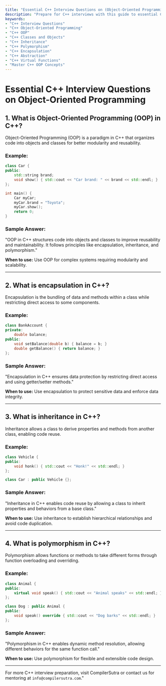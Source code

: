 ```yaml
---
title: "Essential C++ Interview Questions on (Object-Oriented Programming)"
description: "Prepare for C++ interviews with this guide to essential C++ interview questions on Object-Oriented Programming (OOP). Learn about classes, objects, inheritance, polymorphism, encapsulation, and abstraction."
keywords:
- "C++ Interview Questions"
- "C++ Object-Oriented Programming"
- "C++ OOP"
- "C++ Classes and Objects"
- "C++ Inheritance"
- "C++ Polymorphism"
- "C++ Encapsulation"
- "C++ Abstraction"
- "C++ Virtual Functions"
- "Master C++ OOP Concepts"
---
```


# **Essential C++ Interview Questions on Object-Oriented Programming**

## **1. What is Object-Oriented Programming (OOP) in C++?**
Object-Oriented Programming (OOP) is a paradigm in C++ that organizes code into objects and classes for better modularity and reusability.

### **Example:**
```cpp
class Car {
public:
    std::string brand;
    void show() { std::cout << "Car brand: " << brand << std::endl; }
};

int main() {
    Car myCar;
    myCar.brand = "Toyota";
    myCar.show();
    return 0;
}
```

### **Sample Answer:**
"OOP in C++ structures code into objects and classes to improve reusability and maintainability. It follows principles like encapsulation, inheritance, and polymorphism."

**When to use:** Use OOP for complex systems requiring modularity and scalability.

---

## **2. What is encapsulation in C++?**
Encapsulation is the bundling of data and methods within a class while restricting direct access to some components.

### **Example:**
```cpp
class BankAccount {
private:
    double balance;
public:
    void setBalance(double b) { balance = b; }
    double getBalance() { return balance; }
};
```

### **Sample Answer:**
"Encapsulation in C++ ensures data protection by restricting direct access and using getter/setter methods."

**When to use:** Use encapsulation to protect sensitive data and enforce data integrity.

---

## **3. What is inheritance in C++?**
Inheritance allows a class to derive properties and methods from another class, enabling code reuse.

### **Example:**
```cpp
class Vehicle {
public:
    void honk() { std::cout << "Honk!" << std::endl; }
};

class Car : public Vehicle {};
```

### **Sample Answer:**
"Inheritance in C++ enables code reuse by allowing a class to inherit properties and behaviors from a base class."

**When to use:** Use inheritance to establish hierarchical relationships and avoid code duplication.

---

## **4. What is polymorphism in C++?**
Polymorphism allows functions or methods to take different forms through function overloading and overriding.

### **Example:**
```cpp
class Animal {
public:
    virtual void speak() { std::cout << "Animal speaks" << std::endl; }
};

class Dog : public Animal {
public:
    void speak() override { std::cout << "Dog barks" << std::endl; }
};
```

### **Sample Answer:**
"Polymorphism in C++ enables dynamic method resolution, allowing different behaviors for the same function call."

**When to use:** Use polymorphism for flexible and extensible code design.

---

For more C++ interview preparation, visit CompilerSutra or contact us for mentoring at `info@compilersutra.com`."


